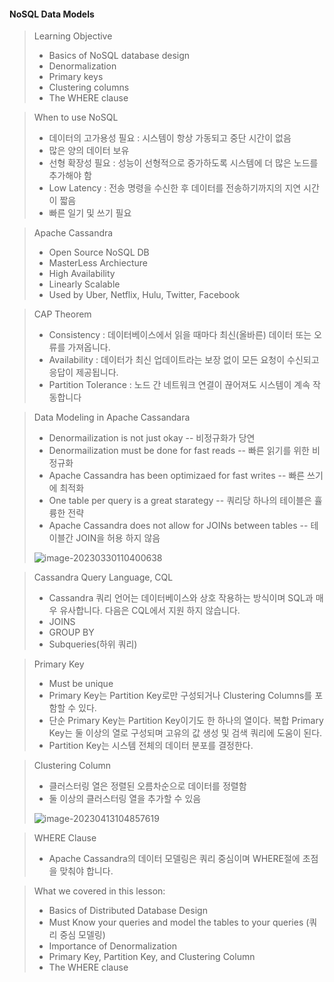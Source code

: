 #### NoSQL Data Models

>Learning Objective
>
>* Basics of NoSQL database design
>* Denormalization
>* Primary keys
>* Clustering columns
>* The WHERE clause



>When to use NoSQL
>
>* 데이터의 고가용성 필요 : 시스템이 항상 가동되고 중단 시간이 없음
>* 많은 양의 데이터 보유
>* 선형 확장성 필요 : 성능이 선형적으로 증가하도록 시스템에 더 많은 노드를 추가해야 함
>* Low Latency : 전송 명령을 수신한 후 데이터를 전송하기까지의 지연 시간이 짧음
>* 빠른 일기 및 쓰기 필요



>Apache Cassandra
>
>* Open Source NoSQL DB
>* MasterLess Archiecture
>* High Availability
>* Linearly Scalable
>*  Used by Uber, Netflix, Hulu, Twitter, Facebook



>CAP Theorem
>
>* Consistency : 데이터베이스에서 읽을 때마다 최신(올바른) 데이터 또는 오류를 가져옵니다.
>* Availability : 데이터가 최신 업데이트라는 보장 없이 모든 요청이 수신되고 응답이 제공됩니다.
>* Partition Tolerance : 노드 간 네트워크 연결이 끊어져도 시스템이 계속 작동합니다



>Data Modeling in Apache Cassandara
>
>* Denormailization is not just okay -- 비정규화가 당연
>* Denormailization must be done for fast reads -- 빠른 읽기를 위한 비정규화
>* Apache Cassandra has been optimizaed for fast writes -- 빠른 쓰기에 최적화
>* One table per query is a great starategy -- 쿼리당 하나의 테이블은 휼륭한 전략
>* Apache Cassandra does not allow for JOINs between tables -- 테이블간 JOIN을 허용 하지 않음
>
>![image-20230330110400638](C:\Users\user\AppData\Roaming\Typora\typora-user-images\image-20230330110400638.png)
>



>Cassandra Query Language, CQL
>
>* Cassandra 쿼리 언어는 데이터베이스와 상호 작용하는 방식이며 SQL과 매우 유사합니다. 다음은 CQL에서 지원 하지 않습니다.
>  * JOINS
>  * GROUP BY
>  * Subqueries(하위 쿼리)



>Primary Key
>
>* Must be unique
>* Primary Key는 Partition Key로만 구성되거나 Clustering Columns를 포함할 수 있다.
>* 단순 Primary Key는 Partition Key이기도 한 하나의 열이다. 복합 Primary Key는 둘 이상의 열로 구성되며 고유의 값 생성 및 검색 쿼리에 도움이 된다.
>* Partition Key는 시스템 전체의 데이터 분포를 결정한다.



>Clustering Column
>
>* 클러스터링 열은 정렬된 오름차순으로 데이터를 정렬함
>* 둘 이상의 클러스터링 열을 추가할 수 있음
>
>![image-20230413104857619](C:\Users\user\AppData\Roaming\Typora\typora-user-images\image-20230413104857619.png)
>

>WHERE Clause
>
>* Apache Cassandra의 데이터 모델링은 쿼리 중심이며 WHERE절에 초점을 맞춰야 합니다.



>What we covered in this lesson:
>
>* Basics of Distributed Database Design
>* Must Know your queries and model the tables to your queries (쿼리 중심 모델링)
>* Importance of Denormalization
>* Primary Key, Partition Key, and Clustering Column
>* The WHERE clause


